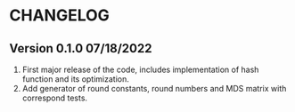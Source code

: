 # CHANGELOG

## Version 0.1.0 07/18/2022
1. First major release of the code, includes implementation of hash function and its optimization.
2. Add generator of round constants, round numbers and MDS matrix with correspond tests.